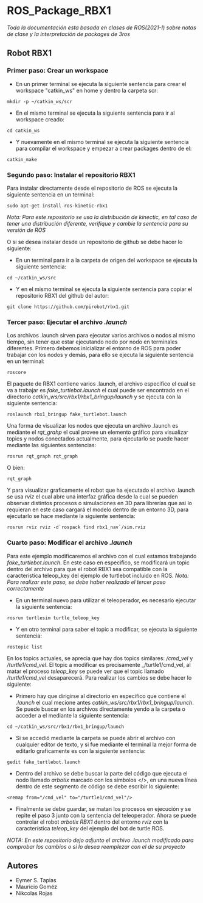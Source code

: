 # ROS_Package_RBX1

_Toda la documentación esta basada en clases de ROS(2021-I) sobre notas de clase y la interpretación de packages de 3ros_

## Robot RBX1 

### Primer paso: Crear un workspace

* En un primer terminal se ejecuta la siguiente sentencia para crear el workspace "catkin_ws" en home y dentro la carpeta scr:
```
mkdir -p ~/catkin_ws/scr
```

* En el mismo terminal se ejecuta la siguiente sentencia para ir al workspace creado: 
```
cd catkin_ws
```

* Y nuevamente en el mismo terminal se ejecuta la siguiente sentencia para compilar el workspace y empezar a crear packages dentro de el: 
```
catkin_make
```

### Segundo paso: Instalar el repositorio RBX1

Para instalar directamente desde el repositorio de ROS se ejecuta la siguiente sentencia en un terminal:
```
sudo apt-get install ros-kinetic-rbx1
```
_Nota: Para este repositorio se usa la distribución de kinectic, en tal caso de tener una distribución diferente, verifique y cambie la sentencia para su versión de ROS_   

O si se desea instalar desde un repositorio de github se debe hacer lo siguiente:

* En un terminal para ir a la carpeta de origen del workspace se ejecuta la siguiente sentencia:
```
cd ~/catkin_ws/src
```

* Y en el mismo terminal se ejecuta la siguiente sentencia para copiar el repositorio RBX1 del github del autor: 
```
git clone https://github.com/pirobot/rbx1.git
```
### Tercer paso: Ejecutar el archivo _.launch_
Los archivos .launch sirven para ejecutar varios archivos o nodos al mismo tiempo, sin tener que estar ejecutando nodo por nodo en terminales diferentes. Primero debemos inicializar el entorno de ROS para poder trabajar con los nodos y demás, para ello se ejecuta la siguiente sentencia en un terminal:
```
roscore
```
El paquete de RBX1 contiene varios .launch, el archivo especifico el cual se va a trabajar es _fake_turtlebot.launch_ el cual puede ser encontrado en el directorio _catkin_ws/src/rbx1/rbx1_bringup/launch_ y se ejecuta con la siguiente sentencia:
```
roslaunch rbx1_bringup fake_turtlebot.launch
```
Una forma de visualizar los nodos que ejecuta un archivo .launch es mediante el _rqt_grahp_ el cual provee un elemento gráfico para visualizar topics y nodos conectados actualmente, para ejecutarlo se puede hacer mediante las siguientes sentencias:
```
rosrun rqt_graph rqt_graph
```
O bien:
```
rqt_graph
```
Y para visualizar graficamente el robot que ha ejecutado el archivo .launch se usa _rviz_ el cual abre una interfaz gráfica desde la cual se pueden observar distintos procesos o simulaciones en 3D para librerías que asi lo requieran en este caso cargará el modelo dentro de un entorno 3D, para ejecutarlo se hace mediante la siguiente sentencia:
```
rosrun rviz rviz -d`rospack find rbx1_nav`/sim.rviz
```
### Cuarto paso: Modificar el archivo _.launch_ 
Para este ejemplo modificaremos el archivo con el cual estamos trabajando _fake_turtlebot.launch_. En este caso en especifico, se modificará un topic dentro del archivo para que el robot RBX1 sea compatible con la característica teleop_key del ejemplo de turtlebot incluido en ROS.
_Nota: Para realizar este paso, se debe haber realizado el tercer paso correctamente_

* En un terminal nuevo para utilizar el teleoperador, es necesario ejecutar la siguiente sentencia:
```
rosrun turtlesim turtle_teleop_key
```
* Y en otro terminal para saber el topic a modificar, se ejecuta la siguiente sentencia:
```
rostopic list
```
En los topics actuales, se aprecia que hay dos topics similares: _/cmd_vel_ y _/turtle1/cmd_vel_. El topic a modificar es precisamente _/turtle1/cmd_vel, al matar el proceso _teleop_key_ se puede ver que el topic llamado _/turtle1/cmd_vel_ desaparecerá. Para realizar los cambios se debe hacer lo siguiente:

* Primero hay que dirigirse al directorio en especifico que contiene el _.launch_ el cual mecione antes _catkin_ws/src/rbx1/rbx1_bringup/launch_. Se puede buscar en los archivos directamente yendo a la carpeta o acceder a el mediante la siguiente sentencia:
```
cd ~/catkin_ws/src/rbx1/rbx1_bringup/launch
```
* Si se accedió mediante la carpeta se puede abrir el archivo con cualquier editor de texto, y si fue mediante el terminal la mejor forma de editarlo graficamente es con la siguiente sentencia:
```
gedit fake_turtlebot.launch
```
* Dentro del archivo se debe buscar la parte del código que ejecuta el nodo llamado _arbotix_ marcado con los símbolos </>, en una nueva línea dentro de este segmento de código se debe escribir lo siguiente:
```
<remap from="/cmd_vel" to="/turtle1/cmd_vel"/>
```
* Finalmente se debe guardar, se matan los procesos en ejecución y se repite el paso 3 junto con la sentencia del teleoperador. Ahora se puede controlar el robot _arbotix RBX1_ dentro del entorno _rviz_ con la característica _teleop_key_ del ejemplo del bot de turtle ROS. 

_NOTA: En este repositorio dejo adjunto el archivo .launch modificado para comprobar los cambios o si lo desea reemplezar con el de su proyecto_ 


## Autores

* Eymer S. Tapias
* Mauricio Goméz
* Nikcolas Rojas
